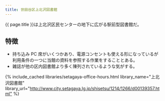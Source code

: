 ```yaml
---
title: 世田谷区上北沢図書館
---
```


{{ page.title }}は上北沢区民センターの地下に広がる駅前型図書館だ。

## 特徴

* 持ち込み PC 席がいくつかあり、電源コンセントも使える形になっているが利用条件の一つに当館の資料を参照する作業をすることとある。
* 雑誌が他の区内図書館より多く陳列されているような気がする。

{% include_cached libraries/setagaya-office-hours.html
    library_name="上北沢図書館"
    library_url="<http://www.city.setagaya.lg.jp/shisetsu/1214/1266/d00139357.html"> %}
